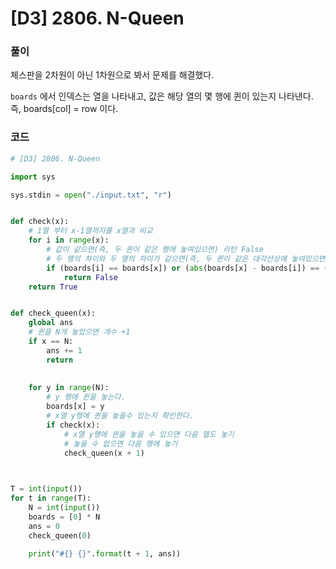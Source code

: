# [D3] 2806. N-Queen

### 풀이 

체스판을 2차원이 아닌 1차원으로 봐서 문제를 해결했다.

 `boards` 에서 인덱스는 열을 나타내고, 값은 해당 열의 몇 행에 퀸이 있는지 나타낸다.  즉, boards[col] = row 이다.

### 코드

```python
# [D3] 2806. N-Queen

import sys

sys.stdin = open("./input.txt", "r")


def check(x):
    # 1열 부터 x-1열까지를 x열과 비교 
	for i in range(x):
        # 값이 같으면(즉, 두 퀸이 같은 행에 놓여있으면) 리턴 False
        # 두 행의 차이와 두 열의 차이가 같으면(즉, 두 퀸이 같은 대각선상에 놓여있으면) 리턴 False
		if (boards[i] == boards[x]) or (abs(boards[x] - boards[i]) == (x - i)):
			return False
	return True


def check_queen(x):
	global ans
    # 퀸을 N개 놓았으면 개수 +1
	if x == N:
		ans += 1
		return
	
    
	for y in range(N):
        # y 행에 퀸을 놓는다.
		boards[x] = y
        # x열 y행에 퀸을 놓을수 있는지 확인한다.
		if check(x):
            # x열 y행에 퀸을 놓을 수 있으면 다음 열도 놓기
			# 놓을 수 없으면 다음 행에 놓기
            check_queen(x + 1)
        	


T = int(input())
for t in range(T):
	N = int(input())
	boards = [0] * N
	ans = 0
	check_queen(0)

	print("#{} {}".format(t + 1, ans))
```


